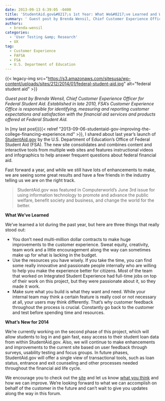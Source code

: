 ```yaml
---
date: 2013-09-13 6:39:05 -0400
title: 'StudentAid.gov&#8217;s 1st Year: What We&#8217;ve Learned and Where We&#8217;re Going'
summary: ' Guest post by Brenda Wensil, Chief Customer Experience Officer for Federal Student Aid.  Established in late 2010, FSA&rsquo;s Customer Experience Office is responsible for identifying, measuring and reporting customer expectations and satisfaction with the financial aid services and products offered at Federal Student Aid. In my last post,'
authors:
  - brenda-wensil
categories:
  - 'User Testing &amp; Research'
  - UX
tag:
  - Customer Experience
  - FAFSA
  - FSA
  - U.S. Department of Education
---
```


{{< legacy-img src="https://s3.amazonaws.com/sitesusa/wp-content/uploads/sites/212/2014/01/federal-student-aid.jpg" alt="federal student aid" >}}

_Guest post by Brenda Wensil, Chief Customer Experience Officer for Federal Student Aid. Established in late 2010, FSA’s Customer Experience Office is responsible for identifying, measuring and reporting customer expectations and satisfaction with the financial aid services and products offered at Federal Student Aid._

In [my last post]({{< relref "2013-09-06-studentaid-gov-improving-the-college-financing-experience.md" >}}, I shared about last year&#8217;s launch of <a href="http://studentaid.ed.gov/" target="_blank">StudentAid.gov</a> by the U.S. Department of Education&#8217;s Office of Federal Student Aid (FSA). The new site consolidates and combines content and interactive tools from multiple web sites and features instructional videos and infographics to help answer frequent questions about federal financial aid.

Fast forward a year, and while we still have lots of enhancements to make, we are seeing some great results and have a few friends in the industry telling us we are on the right track.

> StudentAid.gov was featured in Computerworld&#8217;s June 3rd issue for using information technology to promote and advance the public welfare, benefit society and business, and change the world for the better.

**What We&#8217;ve Learned**

We&#8217;ve learned a lot during the past year, but here are three things that really stood out:

  * You don’t need multi-million dollar contracts to make huge improvements to the customer experience. Sweat equity, creativity, team work and a little encouragement along the way can sometimes make up for what is lacking in the budget.
  * Use the resources you have wisely. If you take the time, you can find some really innovative and passionate people internally who are willing to help you make the experience better for citizens. Most of the team that worked on Integrated Student Experience had full-time jobs on top of their work on this project, but they were passionate about it, so they made it work.
  * Make sure what you build is what they want and need. While your internal team may think a certain feature is really cool or not necessary at all, your users may think differently. That’s why customer feedback throughout the process is crucial. Constantly go back to the customer and test before spending time and resources.

**What&#8217;s New for 2014**

We&#8217;re currently working on the second phase of this project, which will allow students to log in and gain fast, easy access to their student loan data from within StudentAid.gov. Also, we will continue to make enhancements and improvements to the current site based on user feedback through surveys, usability testing and focus groups. In future phases, StudentAid.gov will offer a single view of transactional tools, such as loan status, entrance and exit counseling and other processes needed throughout the financial aid life cycle.

We encourage you to check out the <a href="http://www.studentaid.ed.gov/" target="_blank">site</a> and let us know <a href="http://www.studentaid.ed.gov/contact/feedback" target="_blank">what you think</a> and how we can improve. We&#8217;re looking forward to what we can accomplish on behalf of the customer in the future and can&#8217;t wait to give you updates along the way in this forum.

